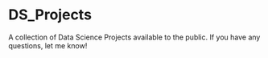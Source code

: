 # DS_Projects
A collection of Data Science Projects available to the public.  If you have any questions, let me know!
